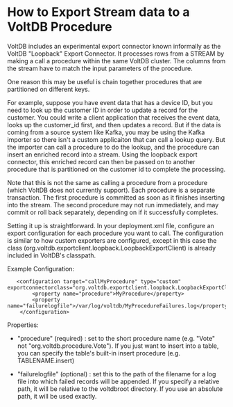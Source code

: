 How to Export Stream data to a VoltDB Procedure
===============================================

VoltDB includes an experimental export connector known informally as the VoltDB "Loopback" Export Connector. It processes rows from a STREAM by making a call a procedure within the same VoltDB cluster. The columns from the stream have to match the input parameters of the procedure.

One reason this may be useful is chain together procedures that are partitioned on different keys.

For example, suppose you have event data that has a device ID, but you need to look up the customer ID in order to update a record for the customer. You could write a client application that receives the event data, looks up the customer_id first, and then updates a record. But if the data is coming from a source system like Kafka, you may be using the Kafka importer so there isn't a custom applicaiton that can call a lookup query. But the importer can call a procedure to do the lookup, and the procedure can insert an enriched record into a stream. Using the loopback export connector, this enriched record can then be passed on to another procedure that is partitioned on the customer id to complete the processing.

Note that this is not the same as calling a procedure from a procedure (which VoltDB does not currently support). Each procedure is a separate transaction. The first procedure is committed as soon as it finishes inserting into the stream. The second procedure may not run immediately, and may commit or roll back separately, depending on if it successfully completes.

Setting it up is straightforward. In your deployment.xml file, configure an export configuration for each procedure you want to call. The configuration is similar to how custom exporters are configured, except in this case the class (org.voltdb.exportclient.loopback.LoopbackExportClient) is already included in VoltDB's classpath.

Example Configuration:

       <configuration target="callMyProcedure" type="custom" exportconnectorclass="org.voltdb.exportclient.loopback.LoopbackExportClient">
            <property name="procedure">MyProcedure</property>
            <property name="failurelogfile">/var/log/voltdb/MyProcedureFailures.log</property>
        </configuration>

Properties:

 - "procedure" (required) : set to the short procedure name (e.g. "Vote" not "org.voltdb.procedure.Vote").  If you just want to insert into a table, you can specify the table's built-in insert procedure (e.g. TABLENAME.insert)

 - "failurelogfile" (optional) : set this to the path of the filename for a log file into which failed records will be appended.  If you specify a relative path, it will be relative to the voltdbroot directory.  If you use an absolute path, it will be used exactly.
